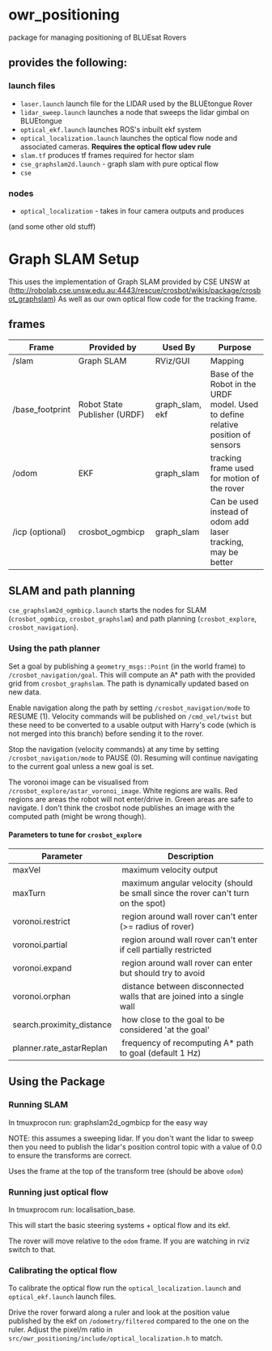 # owr_positioning 
package for managing positioning of BLUEsat Rovers

## provides the following:

### launch files
- `laser.launch` launch file for the LIDAR used by the BLUEtongue Rover
- `lidar_sweep.launch` launches a node that sweeps the lidar gimbal on BLUEtongue
- `optical_ekf.launch` launches ROS's inbuilt ekf system 
- `optical_localization.launch` launches the optical flow node and associated cameras. **Requires the optical flow udev rule**
- `slam.tf` produces tf frames required for hector slam
- `cse_graphslam2d.launch` - graph slam with pure optical flow 
- `cse`

### nodes
- `optical_localization` - takes in four camera outputs and produces  

(and some other old stuff)

# Graph SLAM Setup

This uses the implementation of Graph SLAM provided by CSE UNSW at (http://robolab.cse.unsw.edu.au:4443/rescue/crosbot/wikis/package/crosbot_graphslam)
As well as our own optical flow code for the tracking frame.

## frames

| Frame           | Provided by                  | Used By         | Purpose |
|-----------------|------------------------------|-----------------|---------|
| /slam           | Graph SLAM                   | RViz/GUI        | Mapping |
| /base_footprint | Robot State Publisher (URDF) | graph_slam, ekf | Base of the Robot in the URDF model. Used to define relative position of sensors |
| /odom           | EKF                          | graph_slam      | tracking frame used for motion of the rover |
| /icp (optional) | crosbot_ogmbicp              | graph_slam      | Can be used instead of odom add laser tracking, may be better |


## SLAM and path planning

`cse_graphslam2d_ogmbicp.launch` starts the nodes for SLAM (`crosbot_ogmbicp`, `crosbot_graphslam`) and path planning (`crosbot_explore`, `crosbot_navigation`).

### Using the path planner

Set a goal by publishing a `geometry_msgs::Point` (in the world frame) to `/crosbot_navigation/goal`. This will compute an A* path with the provided grid from `crosbot_graphslam`. The path is dynamically updated based on new data.

Enable navigation along the path by setting `/crosbot_navigation/mode` to RESUME (1). Velocity commands will be published on `/cmd_vel/twist` but these need to be converted to a usable output with Harry's code (which is not merged into this branch) before sending it to the rover. 

Stop the navigation (velocity commands) at any time by setting `/crosbot_navigation/mode` to PAUSE (0). Resuming will continue navigating to the current goal unless a new goal is set. 

The voronoi image can be visualised from `/crosbot_explore/astar_voronoi_image`. White regions are walls. Red regions are areas the robot will not enter/drive in. Green areas are safe to navigate. I don't think the crosbot node publishes an image with the computed path (might be wrong though).

#### Parameters to tune for `crosbot_explore`

| Parameter                 |  Description                                                                       |
|---------------------------|------------------------------------------------------------------------------------|
| maxVel                    |  maximum velocity output                                                           |
| maxTurn                   |  maximum angular velocity (should be small since the rover can't turn on the spot) |
| voronoi.restrict          |  region around wall rover can't enter (>= radius of rover)                         |
| voronoi.partial           |  region around wall rover can't enter if cell partially restricted                 |
| voronoi.expand            |  region around wall rover can enter but should try to avoid                        |
| voronoi.orphan            |  distance between disconnected walls that are joined into a single wall            |
| search.proximity_distance |  how close to the goal to be considered 'at the goal'                              |
| planner.rate_astarReplan  |  frequency of recomputing A* path to goal (default 1 Hz)                           |



## Using the Package

### Running SLAM

In tmuxprocon run: graphslam2d_ogmbicp for the easy way

NOTE: this assumes a sweeping lidar. If you don't want the lidar to sweep then you need to publish the lidar's position control topic with a value of 0.0 to ensure
the transforms are correct.

Uses the frame at the top of the transform tree (should be above `odom`)

### Running just optical flow

In tmuxprocom run: localisation_base.

This will start the basic steering systems + optical flow and its ekf.

The rover will move relative to the `odom` frame. If you are watching in rviz switch to that.

### Calibrating the optical flow

To calibrate the optical flow run the `optical_localization.launch` and `optical_ekf.launch` launch files.

Drive the rover forward along a ruler and look at the position value published by the ekf on `/odometry/filtered` compared to the one on the ruler. Adjust the pixel/m ratio in `src/owr_positioning/include/optical_localization.h` to match.

